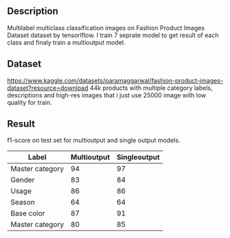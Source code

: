 ## Description

Multilabel multiclass classification images on Fashion Product Images Dataset dataset by tensorlflow.
I train 7 seprate model to get result of each class and finaly train a multioutput model.

## Dataset
https://www.kaggle.com/datasets/paramaggarwal/fashion-product-images-dataset?resource=download
44k products with multiple category labels, descriptions and high-res images that i just use 25000 image with low quality for train.

## Result
f1-score on test set for multioutput and single output models.

Label| Multioutput| Singleoutput
-----------|-----------|-----------
Master category| 94| 97
Gender| 83| 84
Usage| 86| 86
Season| 64| 64
Base color| 87| 91
Master category| 80| 85
